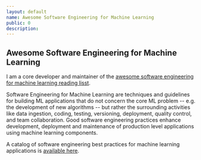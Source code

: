 ```yaml
---
layout: default
name: Awesome Software Engineering for Machine Learning
public: 0
description:
---
```


## Awesome Software Engineering for Machine Learning


I am a core developer and maintainer of the [awesome software engineering for machine learning reading lisst](https://github.com/SE-ML/awesome-seml).

Software Engineering for Machine Learning are techniques and guidelines for building ML applications that do not concern the core ML problem -- e.g. the development of new algorithms -- but rather the surrounding activities like data ingestion, coding, testing, versioning, deployment, quality control, and team collaboration. Good software engineering practices enhance development, deployment and maintenance of production level applications using machine learning components.

A catalog of software engineering best practices for machine learning applications is [available here](/project/bpml/).